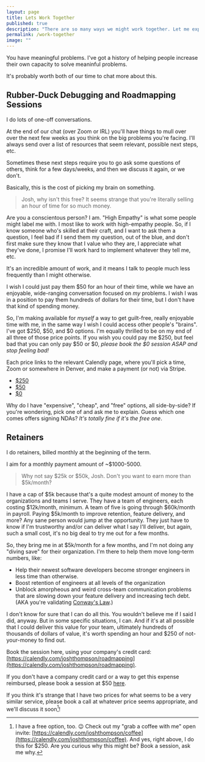 ```yaml
---
layout: page
title: Lets Work Together
published: true
description: "There are so many ways we might work together. Let me explain the options!"
permalink: /work-together
image: ""
---
```


You have meaningful problems. I've got a history of helping people increase their own capacity to solve meaninful problems.

It's probably worth both of our time to chat more about this. 

<!-- TODO testamonials, folks I've helped get raises for, change jobs, work through tricky work situations, figure out how to capture value from the work they're already doing, etc> -->

## Rubber-Duck Debugging and Roadmapping Sessions

I do lots of one-off conversations.

At the end of our chat (over Zoom or IRL) you'll have things to mull over over the next few weeks as you think on the big problems you're facing. I'll always send over a list of resources that seem relevant, possible next steps, etc. 

Sometimes these next steps require you to go ask some questions of others, think for a few days/weeks, and then we discuss it again, or we don't.

Basically, this is the cost of picking my brain on something. 

> Josh, why isn't this free? It seems strange that you're literally selling an hour of time for so much money.

Are you a conscientous person? I am. "High Empathy" is what some people might label me with. I most like to work with high-empathy people. So, if I know someone who's skilled at their craft, and I want to ask them a question, I feel bad if I send them my question, out of the blue, and don't first make sure they know that I value who they are, I appreciate what they've done, I promise I'll work hard to implement whatever they tell me, etc.

It's an incredible amount of work, and it means I talk to people much less frequently than I might otherwise. 

I wish I could just pay them $50 for an hour of their time, while we have an enjoyable, wide-ranging conversation focused on _my_ problems. I wish I was in a position to pay them hundreds of dollars for their time, but I don't have that kind of spending money. 

So, I'm making available for _myself_ a way to get guilt-free, really enjoyable time with me, in the same way I wish I could access other people's "brains". I've got $250, $50, and $0 options. I'm equally thrilled to be on my end of all three of those price points. If you wish you could pay me $250, but feel bad that you can only pay $50 or $0, _please book the $0 session ASAP and stop feeling bad!_ 

Each price links to the relevant Calendly page, where you'll pick a time, Zoom or somewhere in Denver, and make a payment (or not) via Stripe. 

- [$250](https://calendly.com/joshthompson/roadmapping)
- [$50](https://calendly.com/joshthompson/roadmapping-50)
- [$0](https://calendly.com/joshthompson/coffee)

Why do I have "expensive", "cheap", and "free" options, all side-by-side? If you're wondering, pick one of and ask me to explain. Guess which one comes offers signing NDAs? _It's totally fine if it's the free one_. 


## Retainers

I do retainers, billed monthly at the beginning of the term.  

I aim for a monthly payment amount of ~$1000-5000. 

> Why not say $25k or $50k, Josh. Don't you want to earn more than $5k/month?

I have a cap of $5k because that's a quite modest amount of money to the organizations and teams I serve. They have a team of engineers, each costing $12k/month, minimum. A team of five is going through $60k/month in payroll. Paying $5k/month to improve retention, feature delivery, and more? Any sane person would jump at the opportunity. They just have to know if I'm trustworthy and/or can deliver what I say I'll deliver, but again, such a small cost, it's no big deal to try me out for a few months. 

So, they bring me in at $5k/month for a few months, and I'm not doing any "diving save" for their organization. I'm there to help them move long-term numbers, like:
- Help their newest software developers become stronger engineers in less time than otherwise.
- Boost retention of engineers at all levels of the organization
- Unblock amorpheous and weird cross-team communication problems that are slowing down your feature delivery and increasing tech debt. (AKA you're validating [Conway's Law](https://en.wikipedia.org/wiki/Conway%27s_law).)

I don't know for sure that I can do all this. You wouldn't believe me if I said I did, anyway. But in some specific situations, I can. And if it's at all possible that I could deliver this value for your team, ultimately hundreds of thousands of dollars of value, it's worth spending an hour and $250 of not-your-money to find out. 

Book the session here, using your company's credit card: [https://calendly.com/joshthompson/roadmapping](https://calendly.com/joshthompson/roadmapping).

If you don't have a company credit card or a way to get this expense reimbursed, please book a session at $50 [here](https://calendly.com/joshthompson/roadmapping-50).

If you think it's strange that I have two prices for what seems to be a very similar service, please book a call at whatever price seems appropriate, and we'll discuss it soon[^free-option]!


[^free-option]: I have a free option, too. 😉 Check out my "grab a coffee with me" open invite: [https://calendly.com/joshthompson/coffee](https://calendly.com/joshthompson/coffee). And yes, right above, I do this for $250. Are you curious why this might be? Book a session, ask me why. 

